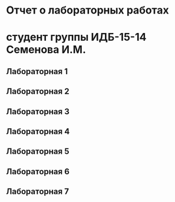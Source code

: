 # Отчет о лабораторных работах
# студент группы ИДБ-15-14 Семенова И.М.

## Лабораторная 1

## Лабораторная 2

## Лабораторная 3

## Лабораторная 4

## Лабораторная 5

## Лабораторная 6

## Лабораторная 7

